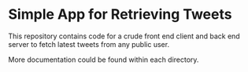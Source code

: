 # Simple App for Retrieving Tweets

This repository contains code for a crude front end client and back end server
to fetch latest tweets from any public user.

More documentation could be found within each directory.
